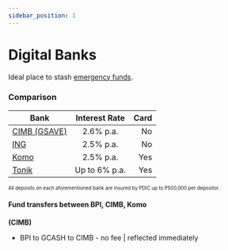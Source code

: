 ```yaml
---
sidebar_position: 1
---
```


# Digital Banks

Ideal place to stash [emergency funds](https://www.reddit.com/r/phinvest/wiki/ef).

### Comparison

| Bank                                                                                                 | Interest Rate | Card |
| ---------------------------------------------------------------------------------------------------- | :-----------: | ---: |
| [CIMB (GSAVE)](https://www.cimbbank.com.ph/en/digital-banking/savings-accounts-and-loans/gsave.html) |   2.6% p.a.   |   No |
| [ING](https://ing.com.ph/products/save)                                                              |   2.5% p.a.   |   No |
| [Komo](https://www.komo.ph/savings)                                                                  |   2.5% p.a.   |  Yes |
| [Tonik](https://tonikbank.com/savings-cards/tonik-account)                                           | Up to 6% p.a. |  Yes |

<sub><sup>All deposits on each aforementioned bank are insured by PDIC up to P500,000 per depositor.</sup></sub>

#### Fund transfers between BPI, CIMB, Komo

<strong>(CIMB)</strong>

- BPI to GCASH to CIMB - no fee | reflected immediately
